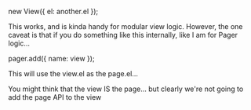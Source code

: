 new View({
	el: another.el
});

This works, and is kinda handy for modular view logic.  However, the one caveat is that if you do something like this internally, like I am for Pager logic...

pager.add({
	name: view
});

This will use the view.el as the page.el...

You might think that the view IS the page... but clearly we're not going to add the page API to the view 